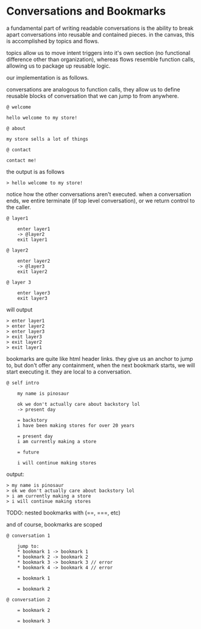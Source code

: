 # Conversations and Bookmarks

a fundamental part of writing readable conversations is the ability to break
apart conversations into reusable and contained pieces. in the canvas, this is
accomplished by topics and flows.

topics allow us to move intent triggers into it's own section (no functional
difference other than organization), whereas flows resemble function calls,
allowing us to package up reusable logic.

our implementation is as follows.

conversations are analogous to function calls, they allow us to define reusable
blocks of conversation that we can jump to from anywhere.

```
@ welcome

hello welcome to my store!

@ about

my store sells a lot of things

@ contact

contact me!
```
the output is as follows
```
> hello welcome to my store!
```
notice how the other conversations aren't executed. when a conversation ends,
we entire terminate (if top level conversation), or we return control to the
caller.
```
@ layer1

    enter layer1
    -> @layer2
    exit layer1

@ layer2

    enter layer2
    -> @layer3
    exit layer2

@ layer 3

    enter layer3
    exit layer3

```
will output
```
> enter layer1
> enter layer2
> enter layer3
> exit layer3
> exit layer2
> exit layer1
```

bookmarks are quite like html header links. they give us an anchor to jump to,
but don't offer any containment, when the next bookmark starts, we will start
executing it. they are local to a conversation.
```
@ self intro

    my name is pinosaur

    ok we don't actually care about backstory lol
    -> present day

    = backstory
    i have been making stores for over 20 years

    = present day
    i am currently making a store

    = future

    i will continue making stores

```
output:
```
> my name is pinosaur
> ok we don't actually care about backstory lol
> i am currently making a store
> i will continue making stores
```
TODO: nested bookmarks with (==, ===, etc)

and of course, bookmarks are scoped
```
@ conversation 1

    jump to:
    * bookmark 1 -> bookmark 1
    * bookmark 2 -> bookmark 2
    * bookmark 3 -> bookmark 3 // error
    * bookmark 4 -> bookmark 4 // error

    = bookmark 1

    = bookmark 2

@ conversation 2

    = bookmark 2

    = bookmark 3

```
